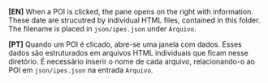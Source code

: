 **[EN]** When a POI is clicked, the pane opens on the right with information. These date are strucutred by individual HTML files, contained in this folder.
The filename is placed in `json/ipes.json` under `Arquivo`.

**[PT]** Quando um POI é clicado, abre-se uma janela com dados. Esses dados são estruturados em arquivos HTML individuais que ficam nesse diretório.
É necessário inserir o nome de cada arquivo, relacionando-o ao POI em `json/ipes.json` na entrada `Arquivo`.
